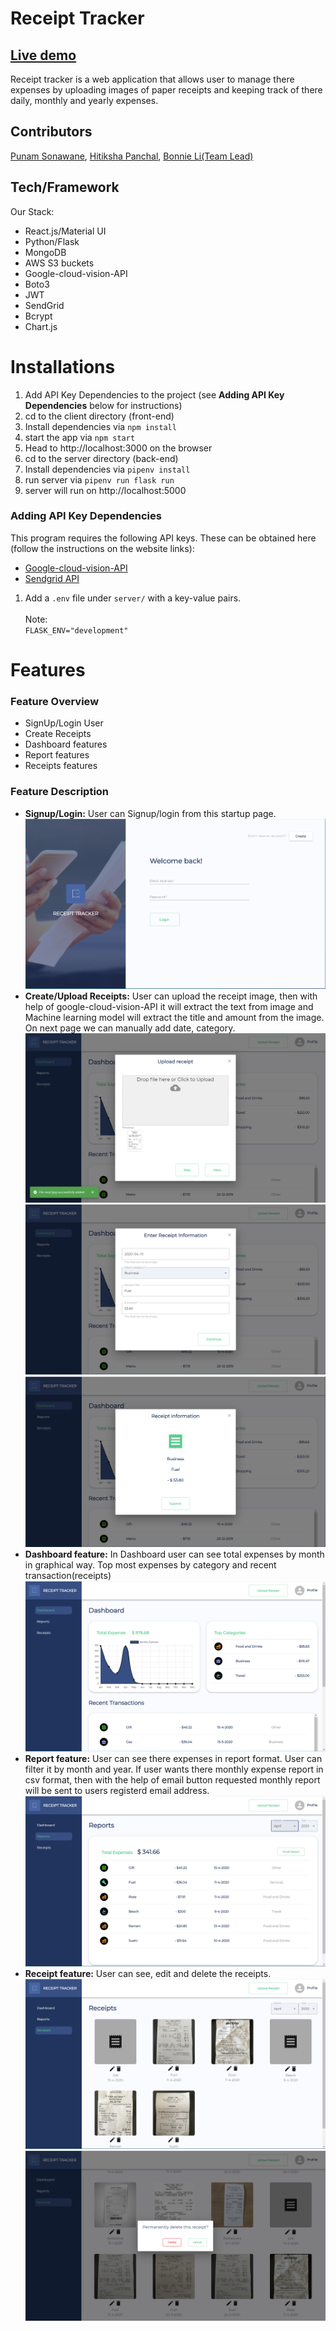 # Receipt Tracker

## [Live demo](https://receipt-tracker-app.herokuapp.com/)

Receipt tracker is a web application that allows user to manage there expenses by uploading images of paper receipts and keeping track of there daily, monthly and yearly expenses.

## Contributors

[Punam Sonawane](https://github.com/PunamSonawane), [Hitiksha Panchal](https://github.com/HitikshaPanchal), [Bonnie Li(Team Lead)](https://github.com/bonnieli) 

## Tech/Framework

Our Stack:

- React.js/Material UI
- Python/Flask
- MongoDB
- AWS S3 buckets
- Google-cloud-vision-API
- Boto3
- JWT
- SendGrid
- Bcrypt
- Chart.js

# Installations

1. Add API Key Dependencies to the project (see **Adding API Key Dependencies** below for instructions)
2. cd to the client directory (front-end)
3. Install dependencies via `npm install`
4. start the app via `npm start`
5. Head to http://localhost:3000 on the browser
6. cd to the server directory (back-end)
7. Install dependencies via `pipenv install`
8. run server via `pipenv run flask run`
9. server will run on http://localhost:5000

### Adding API Key Dependencies

This program requires the following API keys.
These can be obtained here (follow the instructions on the website links):

- [Google-cloud-vision-API](https://cloud.google.com/vision/docs)
- [Sendgrid API](https://sendgrid.com/docs/for-developers/sending-email/)


1. Add a `.env` file under `server/` with a key-value pairs.
   <br>
   <br>
   Note:
   <br>
   `FLASK_ENV="development"`
   <br>

# Features

### Feature Overview

- SignUp/Login User
- Create Receipts
- Dashboard features
- Report features
- Receipts features
 


### Feature Description

- **Signup/Login:** User can Signup/login from this startup page.
  ![Signup/Login](./assets/login-page.PNG)
  <br>
- **Create/Upload Receipts:** User can upload the receipt image, then with help of google-cloud-vision-API it will extract the text from image and Machine learning model will extract the title and amount from the image. On next page we can manually add date, category.
  ![Upload Receipt](./assets/upload-receipt2.PNG)
  <br>
  ![Upload Receipt](./assets/upload-receipt3.PNG)
  <br>
  ![Upload Receipt](./assets/upload-receipt4.PNG)
- **Dashboard feature:** In Dashboard user can see total expenses by month in graphical way. Top most expenses by category and recent transaction(receipts)
  ![Dashboard](./assets/dashboard.PNG)
  <br>
- **Report feature:** User can see there expenses in report format. User can filter it by month and year. If user wants there monthly expense report in csv format, then with the help of email button requested monthly report will be sent to users registerd email address.
  ![Reports](./assets/report-page.PNG)
  <br>
- **Receipt feature:** User can see, edit and delete the receipts.
  ![Receipts](./assets/receipts-page.PNG)
  <br>
  ![Receipts](./assets/delete-receipt.PNG)
  <br>

  
